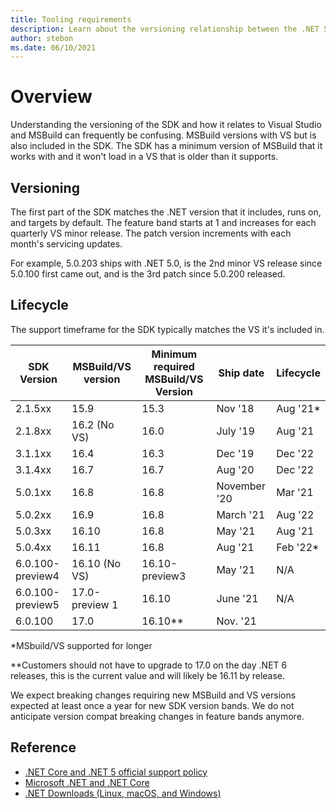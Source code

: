 ```yaml
---
title: Tooling requirements
description: Learn about the versioning relationship between the .NET SDK and MSBuild/VS.
author: stebon
ms.date: 06/10/2021
---
```

# Overview

Understanding the versioning of the SDK and how it relates to Visual Studio and MSBuild can frequently be confusing. MSBuild versions with VS but is also included in the SDK. The SDK has a minimum version of MSBuild that it works with and it won't load in a VS that is older than it supports.

## Versioning

The first part of the SDK matches the .NET version that it includes, runs on, and targets by default.  The feature band starts at 1 and increases for each quarterly VS minor release.  The patch version increments with each month's servicing updates.

For example, 5.0.203 ships with .NET 5.0, is the 2nd minor VS release since 5.0.100 first came out, and is the 3rd patch since 5.0.200 released.

## Lifecycle

The support timeframe for the SDK typically matches the VS it's included in.

| SDK Version      | MSBuild/VS version | Minimum required MSBuild/VS Version | Ship date    | Lifecycle |
|------------------|--------------------|-------------------------------------|--------------|-----------|
| 2.1.5xx          | 15.9               | 15.3                                | Nov '18      | Aug '21*  |
| 2.1.8xx          | 16.2 (No VS)       | 16.0                                | July '19     | Aug '21   |
| 3.1.1xx          | 16.4               | 16.3                                | Dec '19      | Dec '22   |
| 3.1.4xx          | 16.7               | 16.7                                | Aug '20      | Dec '22   |
| 5.0.1xx          | 16.8               | 16.8                                | November '20 | Mar '21   |
| 5.0.2xx          | 16.9               | 16.8                                | March '21     | Aug '22   |
| 5.0.3xx          | 16.10              | 16.8                                | May '21       | Aug '21   |
| 5.0.4xx          | 16.11              | 16.8                                | Aug '21       | Feb '22*  |
| 6.0.100-preview4 | 16.10 (No VS)      | 16.10-preview3                      | May '21     | N/A       |
| 6.0.100-preview5 | 17.0-preview 1     | 16.10                               | June '21        | N/A       |
| 6.0.100          | 17.0               | 16.10**                             | Nov. '21    |

*MSbuild/VS supported for longer

**Customers should not have to upgrade to 17.0 on the day .NET 6 releases, this is the current value and will likely be 16.11 by release.

We expect breaking changes requiring new MSBuild and VS versions expected at least once a year for new SDK version bands. We do not anticipate version compat breaking changes in feature bands anymore.

## Reference

- [.NET Core and .NET 5 official support policy](/platform/support/policy/dotnet-core)
- [Microsoft .NET and .NET Core](/lifecycle/products/microsoft-net-and-net-core)
- [.NET Downloads (Linux, macOS, and Windows)](/download/dotnet)
